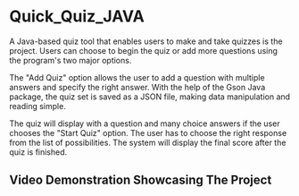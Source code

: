 # Quick_Quiz_JAVA
A Java-based quiz tool that enables users to make and take quizzes is the project. Users can choose to begin the quiz or add more questions using the program's two major options.

The "Add Quiz" option allows the user to add a question with multiple answers and specify the right answer. With the help of the Gson Java package, the quiz set is saved as a JSON file, making data manipulation and reading simple.

The quiz will display with a question and many choice answers if the user chooses the "Start Quiz" option. The user has to choose the right response from the list of possibilities. The system will display the final score after the quiz is finished.

## Video Demonstration Showcasing The Project
